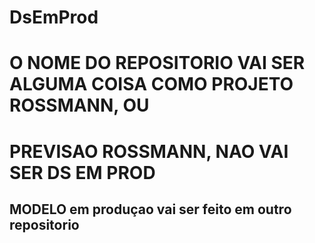 # DsEmProd
# O NOME DO REPOSITORIO VAI SER ALGUMA COISA COMO PROJETO ROSSMANN, OU 
# PREVISAO ROSSMANN, NAO VAI SER DS EM PROD


## MODELO em produçao vai ser feito em outro repositorio
